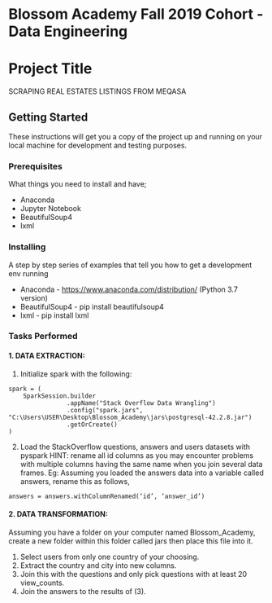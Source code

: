 <h1>Blossom Academy Fall 2019 Cohort - Data Engineering</h1>

# Project Title

SCRAPING REAL ESTATES LISTINGS FROM MEQASA

## Getting Started

These instructions will get you a copy of the project up and running on your local machine for development and testing purposes.

### Prerequisites

What things you need to install and have;


- Anaconda 
- Jupyter Notebook
- BeautifulSoup4
- lxml


### Installing

A step by step series of examples that tell you how to get a development env running

* Anaconda -  https://www.anaconda.com/distribution/ (Python 3.7 version)
* BeautifulSoup4 - pip install beautifulsoup4
* lxml - pip install lxml



### Tasks Performed
#### 1. DATA EXTRACTION:
      
1. Initialize spark with the following:

```
spark = (
    SparkSession.builder
                .appName("Stack Overflow Data Wrangling")
                .config("spark.jars", "C:\Users\USER\Desktop\Blossom_Academy\jars\postgresql-42.2.8.jar") 
                .getOrCreate()
)
```
2. Load the StackOverflow questions, answers and users datasets with pyspark
HINT: rename all id columns as you may encounter problems with multiple columns having the same name when you join several data frames.  Eg: Assuming you loaded the answers data into a variable called answers, rename this as follows,

`answers = answers.withColumnRenamed(‘id’, ‘answer_id’)`


#### 2. DATA TRANSFORMATION:
Assuming you have a folder on your computer named Blossom_Academy, create a new folder within this folder called jars then place this file into it.
1. Select users from only one country of your choosing.
2. Extract the country and city into new columns.
3. Join this with the questions and only pick questions with at least 20 view_counts.
4. Join the answers to the results of (3).

